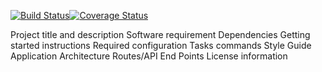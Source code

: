 [![Build Status](https://travis-ci.org/barry-napier/scrum-poker.svg?branch=master)](https://travis-ci.org/barry-napier/scrum-poker)[![Coverage Status](https://coveralls.io/repos/github/barry-napier/scrum-poker/badge.svg?branch=master)](https://coveralls.io/github/barry-napier/scrum-poker?branch=master)

Project title and description
Software requirement
Dependencies
Getting started instructions
Required configuration
Tasks commands
Style Guide
Application Architecture
Routes/API End Points
License information
